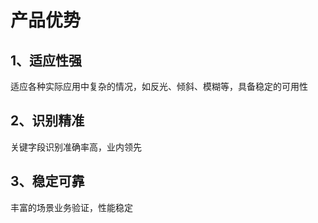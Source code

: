 # 产品优势

## 1、适应性强

适应各种实际应用中复杂的情况，如反光、倾斜、模糊等，具备稳定的可用性

## 2、识别精准

关键字段识别准确率高，业内领先

## 3、稳定可靠

丰富的场景业务验证，性能稳定